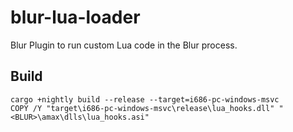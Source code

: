 # blur-lua-loader
Blur Plugin to run custom Lua code in the Blur process.

## Build
```
cargo +nightly build --release --target=i686-pc-windows-msvc
COPY /Y "target\i686-pc-windows-msvc\release\lua_hooks.dll" "<BLUR>\amax\dlls\lua_hooks.asi"
```
